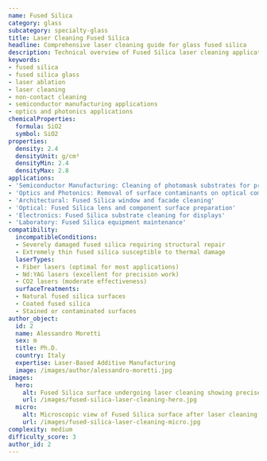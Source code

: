 ```yaml
---
name: Fused Silica
category: glass
subcategory: specialty-glass
title: Laser Cleaning Fused Silica
headline: Comprehensive laser cleaning guide for glass fused silica
description: Technical overview of Fused Silica laser cleaning applications and parameters
keywords:
- fused silica
- fused silica glass
- laser ablation
- laser cleaning
- non-contact cleaning
- semiconductor manufacturing applications
- optics and photonics applications
chemicalProperties:
  formula: SiO2
  symbol: SiO2
properties:
  density: 2.4
  densityUnit: g/cm³
  densityMin: 2.4
  densityMax: 2.8
applications:
- 'Semiconductor Manufacturing: Cleaning of photomask substrates for precision in lithography'
- 'Optics and Photonics: Removal of surface contaminants on optical components'
- 'Architectural: Fused Silica window and facade cleaning'
- 'Optical: Fused Silica lens and component surface preparation'
- 'Electronics: Fused Silica substrate cleaning for displays'
- 'Laboratory: Fused Silica equipment maintenance'
compatibility:
  incompatibleConditions:
  - Severely damaged fused silica requiring structural repair
  - Extremely thin fused silica susceptible to thermal damage
  laserTypes:
  - Fiber lasers (optimal for most applications)
  - Nd:YAG lasers (excellent for precision work)
  - CO2 lasers (moderate effectiveness)
  surfaceTreatments:
  - Natural fused silica surfaces
  - Coated fused silica
  - Stained or contaminated surfaces
author_object:
  id: 2
  name: Alessandro Moretti
  sex: m
  title: Ph.D.
  country: Italy
  expertise: Laser-Based Additive Manufacturing
  image: /images/author/alessandro-moretti.jpg
images:
  hero:
    alt: Fused Silica surface undergoing laser cleaning showing precise contamination removal
    url: /images/fused-silica-laser-cleaning-hero.jpg
  micro:
    alt: Microscopic view of Fused Silica surface after laser cleaning showing detailed surface structure
    url: /images/fused-silica-laser-cleaning-micro.jpg
complexity: medium
difficulty_score: 3
author_id: 2
---
```

